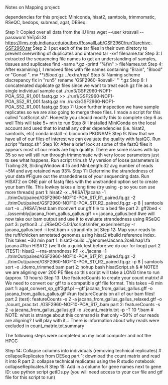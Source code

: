 Notes on Mapping project:

dependencies for this project: Miniconda, hisat2, samtools, trimmomatic, RSeQC, bedops, subread, agat, DESeq.

Step 1: Copied over all data from the IU lims
	wget --user krosvall --password YeTp5LSt https://lims.cgb.indiana.edu/outbox/RosvallLab/GSF2960/run1/archive-GSF2960.tar
Step 2: I put each of the tar files in their own diretory to prevent overwriting of duplicates and untarred
	tar -xvf filename.tar
Step 3: I extracted the sequencing file names to get an understanding of samples, tissues and suplicates
	find -name \*.gz -printf "%f\n" > fileNames.txt
Step 4: After examining I, I removed files with file names containing "Brain", "Blood" or "Gonad ". 
	mv **/*Blood*.gz ../extra/rep1
Step 5: Naming scheme discrepancy fix in "run5"
	rename 'GSF2960-Rosvall-' '' *.gz
Step 6: I concatenated duplicate gz files since we want to treat each gz file as a single individual sample
	cat ./run3/GSF2960-NOF1-POA_S52_R1_001.fastq.gz >> ./run1/GSF2960-NOF1-POA_S52_R1_001.fastq.gz
	rm ./run3/GSF2960-NOF1-POA_S52_R1_001.fastq.gz
Step 7: Upon further inspection we have sample replicates so we are also going to merge these files.
	I made a script for this called "catScript.sh". Honestly you should modify this to complete step 6 as well 
	This will take 5+ min to run
Step 8: I installed MiniConda on the local account and used that to install any other dependencies (i.e. hisat2, samtools, etc)
	conda install -c bioconda PKGNAME
Step 9: Now that we have all of our files of interest we can evaluate the quality with fastQC.
	Run script "fastqc.sh"
Step 10: After a brief look at some of the fastQ files it appears most of our reads are high quality. There are some issues with bp 35 so we will still run through trimmomatic with very loose parameters just to see what happens.
	Run script trim.sh
	My version of loose parameters is Trailing:28, SlidingWindow:4:15 and MinLength:32
	avg number of reads ~5M and avg retained was 93%
Step 11: Determine the strandedness of your data
	#Figure out the strandedness of your sequencing data. Run HISAT2 on ONE pair of fastq files with the unstranded option set to create your bam file. This lowkey takes a long time (try using -p so you can use more threads)
	part 1: hisat2 -x ../HISAT/jacana -1 ../trimOut/paired/GSF2960-NOF10-POA_S17_R1_paired.fq.gz -2 ../trimOut/paired/GSF2960-NOF10-POA_S17_R2_paired.fq.gz -p 8 | samtools sort -o ../HISAT/test.bam
	#convert our gff file to a bed file
	part 2: gff2bed < ../assembly/jacana_from_gallus_gallus.gff >>  jacana_gallus.bed
	#we will now take our bam output and use it to evaluate strandedness using RSeQC
	part 3: python3 ../../RSeQC-5.0.1/scripts/infer_experiment.py -r jacana_gallus.bed -i test.bam > strandInfo.txt
Step 12: Map your reads to the ruff/chicken annotated genomes using hisat2
	#build reference index. This takes ~30 min
	part 1: hisat2-build ../genome/Jacana.2cell.hap1.fa jacana
	#Run HISAT2 (we'll do a quick test before we do our for loop)
	part 2 (TEST): hisat2 --rna-strandness RF -x ./jacana -1 ../trimOut/paired/GSF2960-NOF10-POA_S17_R1_paired.fq.gz -2 ../trimOut/paired/GSF2960-NOF10-POA_S17_R2_paired.fq.gz -p 8 | samtools sort -o ./demo_trimmed.bam
	part 2: nohup bash hisatScript.sh &
	# NOTE!! we are aligning over 200 PE files so this script will take a LONG time to run (approx. 13 hours)
Step 13: Use featureCounts to create your count matrix!
	# We need to convert our gff to a compatible gtf file format. This takes ~8 min
	part 1: agat_convert_sp_gff2gtf.pl --gff jacana_from_gallus_gallus.gff -o jacana_from_gallus_gallus.gtf
	#run featureCounts on all of our bam files!
	part 2 (test): featureCounts -s 2 -a jacana_from_gallus_gallus_relaxed.gtf -o ./count_prac.txt ./GSF2960-NOF10-POA_S17_.bam
	part 2: featureCounts -s 2 -a jacana_from_gallus_gallus.gtf -o ./count_matrix.txt -p -T 10 *.bam
	# NOTE: what is strange about this command is that only ~50% of our reads are aligning? I will play with it... There is information about why reads were excluded in count_matrix.txt.summary

The following steps were completed on my local computer and not the HPCC

Step 14: Collapse columns into individuals (removing technical replicates)
	# collapseReplicates from DESeq
	part 1: download the count matrix and read it into R
	part 2: collapse technical replicates using the R studio notebook collapseReplicates.R
Step 15: Add in a column for gene names next to gene ID:
	use python script getIDs.py (you will need access to your csv file and gtf file for this script to run)
